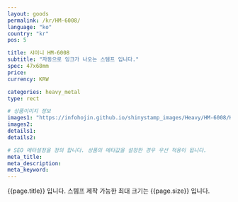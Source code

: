 ```yaml
---
layout: goods
permalink: /kr/HM-6008/
language: "ko"
country: "kr"
pos: 5

title: 샤이니 HM-6008
subtitle: "자동으로 잉크가 나오는 스템프 입니다."
spec: 47x68mm
price: 
currency: KRW

categories: heavy_metal
type: rect

# 상품이미지 정보
images1: "https://infohojin.github.io/shinystamp_images/Heavy/HM-6008/HM-6008_1.jpg"
images2:
details1:
details2:    

# SEO 메타설정을 정의 합니다. 상품의 메타값을 설정한 경우 우선 적용이 됩니다.
meta_title: 
meta_description:
meta_keyword:
---
```


{{page.title}} 입니다. 스템프 제작 가능한 최대 크기는 {{page.size}} 입니다.